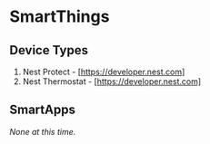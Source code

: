 # SmartThings

## Device Types
1. Nest Protect - [https://developer.nest.com]
2. Nest Thermostat - [https://developer.nest.com]


## SmartApps
_None at this time._
